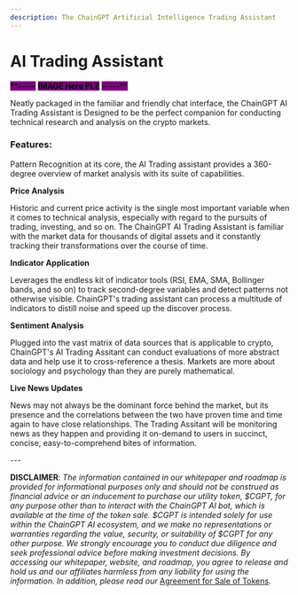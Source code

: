 ```yaml
---
description: The ChainGPT Artificial Intelligence Trading Assistant
---
```


# AI Trading Assistant

<mark style="background-color:purple;">\*\*-----</mark> <mark style="background-color:purple;"></mark><mark style="background-color:purple;">**IMAGE Here PLZ**</mark> <mark style="background-color:purple;"></mark><mark style="background-color:purple;">-----\*\*</mark>



Neatly packaged in the familiar and friendly chat interface, the ChainGPT AI Trading Assistant is Designed to be the perfect companion for conducting technical research and analysis on the crypto markets.



### Features:

Pattern Recognition at its core, the AI Trading assistant provides a 360-degree overview of market analysis with its suite of capabilities.



**Price Analysis**

Historic and current price activity is the single most important variable when it comes to technical analysis, especially with regard to the pursuits of trading, investing, and so on. The ChainGPT AI Trading Assistant is familiar with the market data for thousands of digital assets and it constantly tracking their transformations over the course of time.



**Indicator Application**

Leverages the endless kit of indicator tools (RSI, EMA, SMA, Bollinger bands, and so on) to track second-degree variables and detect patterns not otherwise visible. ChainGPT's trading assistant can process a multitude of indicators to distill noise and speed up the discover process.



**Sentiment Analysis**

Plugged into the vast matrix of data sources that is applicable to crypto, ChainGPT's AI Trading Assitant can conduct evaluations of more abstract data and help use it to cross-reference a thesis. Markets are more about sociology and psychology than they are purely mathematical.



**Live News Updates**

News may not always be the dominant force behind the market, but its presence and the correlations between the two have proven time and time again to have close relationships. The Trading Assitant will be monitoring news as they happen and providing it on-demand to users in succinct, concise, easy-to-comprehend bites of information.&#x20;





\---

**DISCLAIMER**: _The information contained in our whitepaper and roadmap is provided for informational purposes only and should not be construed as financial advice or an inducement to purchase our utility token, $CGPT, for any purpose other than to interact with the ChainGPT AI bot, which is available at the time of the token sale. $CGPT is intended solely for use within the ChainGPT AI ecosystem, and we make no representations or warranties regarding the value, security, or suitability of $CGPT for any other purpose. We strongly encourage you to conduct due diligence and seek professional advice before making investment decisions. By accessing our whitepaper, website, and roadmap, you agree to release and hold us and our affiliates harmless from any liability for using the information.  In addition, please read our_ [Agreement for Sale of Tokens](https://www.chaingpt.org/licences).
